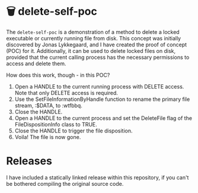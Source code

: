 # 🗑️ delete-self-poc
The `delete-self-poc` is a demonstration of a method to delete a locked executable or currently running file from disk. This concept was initially discovered by Jonas Lykkegaard, and I have created the proof of concept (POC) for it. Additionally, it can be used to delete locked files on disk, provided that the current calling process has the necessary permissions to access and delete them.

How does this work, though - in this POC?
1. Open a HANDLE to the current running process with DELETE access. Note that only DELETE access is required.
2. Use the SetFileInformationByHandle function to rename the primary file stream, :$DATA, to :wtfbbq.
3. Close the HANDLE.
4. Open a HANDLE to the current process and set the DeleteFile flag of the FileDispositionInfo class to TRUE.
5. Close the HANDLE to trigger the file disposition.
6. Voila! The file is now gone.

# Releases
I have included a statically linked release within this repository, if you can't be bothered compiling the original source code.

